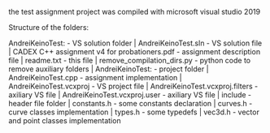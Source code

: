 the test assignment project was compiled with microsoft visual studio 2019

Structure of the folders:

AndreiKeinoTest: - VS solution folder
	|
	AndreiKeinoTest.sln - VS solution file
	|
	CADEX C++ assignment v4 for probationers.pdf - assignment description file
	|
	readme.txt - this file
	|
	remove_compilation_dirs.py - python code to remove auxiliary folders
	|
	AndreiKeinoTest: - project folder
		|
		AndreiKeinoTest.cpp - assignment implementation
		| 
		AndreiKeinoTest.vcxproj - VS project file
		|
		AndreiKeinoTest.vcxproj.filters - axiliary VS file
		| 
		AndreiKeinoTest.vcxproj.user - axiliary VS file
		|
		include - header file folder
			|
			constants.h - some constants declaration
			|
			curves.h - curve classes implementation
			|
			types.h - some typedefs
			| 
			vec3d.h - vector and point classes implementation
	